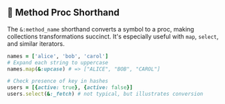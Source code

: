 ## 📣 Method Proc Shorthand
The `&:method_name` shorthand converts a symbol to a proc, making collections transformations succinct. It's especially useful with `map`, `select`, and similar iterators.

```ruby
names = ['alice', 'bob', 'carol']
# Expand each string to uppercase
names.map(&:upcase) # => ["ALICE", "BOB", "CAROL"]

# Check presence of key in hashes
users = [{active: true}, {active: false}]
users.select(&:_fetch) # not typical, but illustrates conversion
```